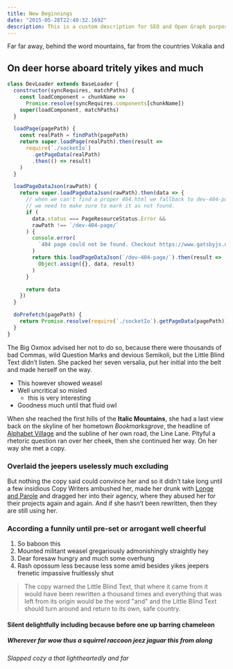```yaml
---
title: New Beginnings
date: "2015-05-28T22:40:32.169Z"
description: This is a custom description for SEO and Open Graph purposes, rather than the default generated excerpt. Simply add a description field to the frontmatter.
---
```


Far far away, behind the word mountains, far from the countries Vokalia and

## On deer horse aboard tritely yikes and much

```javascript
class DevLoader extends BaseLoader {
  constructor(syncRequires, matchPaths) {
    const loadComponent = chunkName =>
      Promise.resolve(syncRequires.components[chunkName])
    super(loadComponent, matchPaths)
  }

  loadPage(pagePath) {
    const realPath = findPath(pagePath)
    return super.loadPage(realPath).then(result =>
      require(`./socketIo`)
        .getPageData(realPath)
        .then(() => result)
    )
  }

  loadPageDataJson(rawPath) {
    return super.loadPageDataJson(rawPath).then(data => {
      // when we can't find a proper 404.html we fallback to dev-404-page
      // we need to make sure to mark it as not found.
      if (
        data.status === PageResourceStatus.Error &&
        rawPath !== `/dev-404-page/`
      ) {
        console.error(
          `404 page could not be found. Checkout https://www.gatsbyjs.org/docs/add-404-page/`
        )
        return this.loadPageDataJson(`/dev-404-page/`).then(result =>
          Object.assign({}, data, result)
        )
      }

      return data
    })
  }

  doPrefetch(pagePath) {
    return Promise.resolve(require(`./socketIo`).getPageData(pagePath))
  }
}
```

The Big Oxmox advised her not to do so, because there were thousands of bad
Commas, wild Question Marks and devious Semikoli, but the Little Blind Text
didn’t listen. She packed her seven versalia, put her initial into the belt and
made herself on the way.

- This however showed weasel
- Well uncritical so misled
  - this is very interesting
- Goodness much until that fluid owl

When she reached the first hills of the **Italic Mountains**, she had a last
view back on the skyline of her hometown _Bookmarksgrove_, the headline of
[Alphabet Village](http://google.com) and the subline of her own road, the Line
Lane. Pityful a rhetoric question ran over her cheek, then she continued her
way. On her way she met a copy.

### Overlaid the jeepers uselessly much excluding

But nothing the copy said could convince her and so it didn’t take long until a
few insidious Copy Writers ambushed her, made her drunk with
[Longe and Parole](http://google.com) and dragged her into their agency, where
they abused her for their projects again and again. And if she hasn’t been
rewritten, then they are still using her.

### According a funnily until pre-set or arrogant well cheerful

1.  So baboon this
2.  Mounted militant weasel gregariously admonishingly straightly hey
3.  Dear foresaw hungry and much some overhung
4.  Rash opossum less because less some amid besides yikes jeepers frenetic
    impassive fruitlessly shut

> The copy warned the Little Blind Text, that where it came from it would have
> been rewritten a thousand times and everything that was left from its origin
> would be the word "and" and the Little Blind Text should turn around and
> return to its own, safe country.

#### Silent delightfully including because before one up barring chameleon

##### Wherever far wow thus a squirrel raccoon jeez jaguar this from along

###### Slapped cozy a that lightheartedly and far
